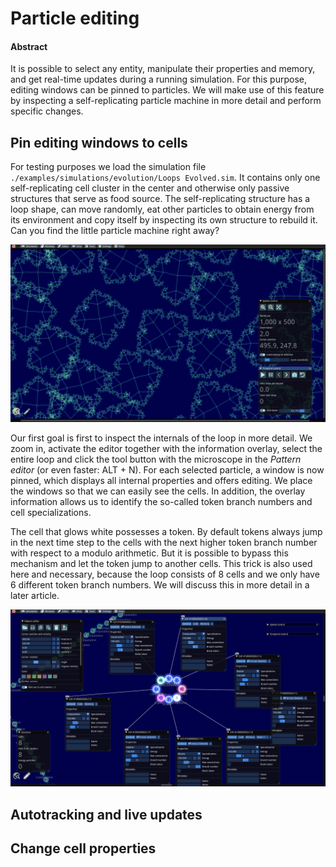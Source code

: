 # Particle editing

#### Abstract

It is possible to select any entity, manipulate their properties and memory, and get real-time updates during a running simulation. For this purpose, editing windows can be pinned to particles. We will make use of this feature by inspecting a self-replicating particle machine in more detail and perform specific changes.

## Pin editing windows to cells

For testing purposes we load the simulation file `./examples/simulations/evolution/Loops Evolved.sim`. It contains only one self-replicating cell cluster in the center and otherwise only passive structures that serve as food source. The self-replicating structure has a loop shape, can  move randomly, eat other particles to obtain energy from its environment and copy itself by inspecting its own structure to rebuild it. Can you find the little particle machine right away?

![](../.gitbook/assets/loop.png)

Our first goal is first to inspect the internals of the loop in more detail. We zoom in, activate the editor together with the information overlay, select the entire loop and click the tool button with the microscope in the _Pattern editor_ (or even faster: ALT + N). For each selected particle, a window is now pinned, which displays all internal properties and offers editing. We place the windows so that we can easily see the cells. In addition, the overlay information allows us to identify the so-called token branch numbers and cell specializations.

The cell that glows white possesses a token. By default tokens always jump in the next time step to the cells with the next higher token branch number with respect to a modulo arithmetic. But it is possible to bypass this mechanism and let the token jump to another cells. This trick is also used here and necessary, because the loop consists of 8 cells and we only have 6 different token branch numbers. We will discuss this in more detail in a later article.

![](<../.gitbook/assets/particle editors.png>)

## Autotracking and live updates&#x20;



## Change cell properties
